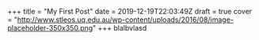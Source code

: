 +++ 
title = "My First Post"
date = 2019-12-19T22:03:49Z
draft = true
cover = "http://www.stleos.uq.edu.au/wp-content/uploads/2016/08/image-placeholder-350x350.png" 
+++
blalbvlasd
